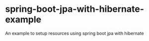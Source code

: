 # spring-boot-jpa-with-hibernate-example
An example to setup resources using spring boot jpa with hibernate
